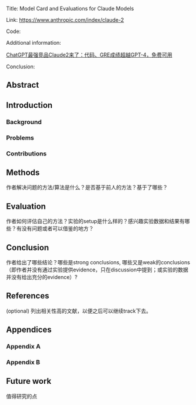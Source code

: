 Title: Model Card and Evaluations for Claude Models

Link: https://www.anthropic.com/index/claude-2

Code: 

Additional information: 

[ChatGPT最强竞品Claude2来了：代码、GRE成绩超越GPT-4，免费可用](https://mp.weixin.qq.com/s/ner0v0RxstZ7GU-xrbiAqw)

Conclusion: 


## Abstract



## Introduction

### Background



### Problems



### Contributions



## Methods

作者解决问题的方法/算法是什么？是否基于前人的方法？基于了哪些？

  

## Evaluation

作者如何评估自己的方法？实验的setup是什么样的？感兴趣实验数据和结果有哪些？有没有问题或者可以借鉴的地方？

  

## Conclusion

作者给出了哪些结论？哪些是strong conclusions, 哪些又是weak的conclusions（即作者并没有通过实验提供evidence，只在discussion中提到；或实验的数据并没有给出充分的evidence）?

  

## References

(optional) 列出相关性高的文献，以便之后可以继续track下去。




## Appendices

### Appendix A



### Appendix B



## Future work

值得研究的点









